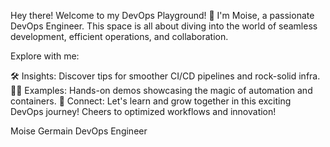 Hey there! Welcome to my DevOps Playground! 🚀
I'm Moise, a passionate DevOps Engineer. This space is all about diving into the world of seamless development, efficient operations, and collaboration.

Explore with me:

🛠️ Insights: Discover tips for smoother CI/CD pipelines and rock-solid infra.
👩‍💻 Examples: Hands-on demos showcasing the magic of automation and containers.
🤝 Connect: Let's learn and grow together in this exciting DevOps journey!
Cheers to optimized workflows and innovation!

Moise Germain
DevOps Engineer

<!--
**MoiseGermain/MoiseGermain** is a ✨ _special_ ✨ repository because its `README.md` (this file) appears on your GitHub profile.

Here are some ideas to get you started:

- 🔭 I’m currently working on ...
- 🌱 I’m currently learning ...
- 👯 I’m looking to collaborate on ...
- 🤔 I’m looking for help with ...
- 💬 Ask me about ...
- 📫 How to reach me: ...
- 😄 Pronouns: ...
- ⚡ Fun fact: ...
-->
